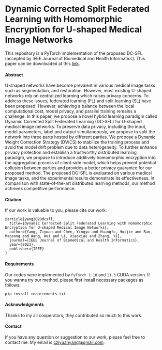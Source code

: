 # Dynamic Corrected Split Federated Learning with Homomorphic Encryption for U-shaped Medical Image Networks

This repository is a PyTorch implementation of the proposed DC-SFL (accepted by IEEE Journal of Biomedical and Health Informatics). This paper can be downloaded at this [link](https://ieeexplore.ieee.org/document/10256094).

#### Abstract
U-shaped networks have become prevalent in various medical image tasks such as segmentation, and restoration. However, most existing U-shaped networks rely on centralized learning which raises privacy concerns. To address these issues, federated learning (FL) and split learning (SL) have been proposed. However, achieving a balance between the local computational cost, model privacy, and parallel training remains a challenge. In this paper, we propose a novel hybrid learning paradigm called Dynamic Corrected Split Federated Learning (DC-SFL) for U-shaped medical image networks. To preserve data privacy, including the input, model parameters, label and output simultaneously, we propose to split the network into three parts hosted by different parties. We propose a Dynamic Weight Correction Strategy (DWCS) to stabilize the training process and avoid the model drift problem due to data heterogeneity. To further enhance privacy protection and establish a trustworthy distributed learning paradigm, we propose to introduce additively homomorphic encryption into the aggregation process of client-side model, which helps prevent potential collusion between parties and provides a better privacy guarantee for our proposed method. The proposed DC-SFL is evaluated on various medical image tasks, and the experimental results demonstrate its effectiveness. In comparison with state-of-the-art distributed learning methods, our method achieves competitive performance.

#### Citation
If our work is valuable to you, please cite our work:
```
@article{yang2023dcsfl,
  title={Dynamic Corrected Split Federated Learning with Homomorphic Encryption for U-shaped Medical Image Networks},
  author={Yang, Ziyuan and Chen, Yingyu and Huangfu, Huijie and Ran, Maosong and Wang, Hui and Li, Xiaoxiao and Zhang, Yi},
  journal={IEEE Journal of Biomedical and Health Informatics},
  year={2023},
  publisher={IEEE}
}
```

#### Requirements
Our codes were implemented by ```PyTorch 1.10``` and ```11.3``` CUDA version. If you wanna try our method, please first install necessary packages as follows:

```
pip install requirements.txt
```

#### Acknowledgments
Thanks to my all cooperators, they contributed so much to this work.

#### Contact
If you have any question or suggestion to our work, please feel free to contact me. My email is cziyuanyang@gmail.com.
